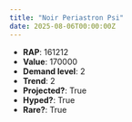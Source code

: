 ```yaml
---
title: "Noir Periastron Psi"
date: 2025-08-06T00:00:00Z
---
```

- **RAP**: 161212
- **Value**: 170000
- **Demand level**: 2
- **Trend**: 2
- **Projected?**: True
- **Hyped?**: True
- **Rare?**: True
